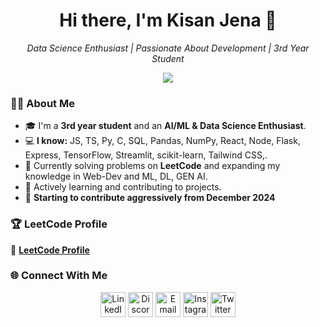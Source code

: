 <!-- Header Section -->
<h1 align="center">Hi there, I'm Kisan Jena 👋</h1>
<p align="center">
  <i>Data Science Enthusiast | Passionate About Development | 3rd Year Student</i>
</p>

<!-- Profile Summary -->
<div align="center">
  <img src="https://readme-typing-svg.herokuapp.com?font=Roboto+Slab&color=%2361DBFB&size=24&center=true&vCenter=true&width=600&lines=I+am+a+passionate+developer!;Solving+problems+one+line+of+code+at+a+time;Building+Machine+Learning+Models;Learning+New+Technologies+Everyday!" />
</div>

<!-- About Me Section -->
### 🙋‍♂️ About Me

- 🎓 I'm a **3rd year student** and an **AI/ML & Data Science Enthusiast**.  
- 💻 **I know:** JS, TS, Py, C, SQL, Pandas, NumPy, React, Node, Flask, Express, TensorFlow, Streamlit, scikit-learn,  Tailwind CSS,.    
- 🚀 Currently solving problems on **LeetCode** and expanding my knowledge in Web-Dev and ML, DL, GEN AI.  
- 🌱 Actively learning and contributing to projects.  
- 🚀 **Starting to contribute aggressively from December 2024**  

<!-- LeetCode Stats -->
### 🏆 LeetCode Profile
🔗 **[LeetCode Profile](https://leetcode.com/u/Kisanjena/)**  


<!-- Social Media Links -->
### 🌐 Connect With Me

<p align="center">
  <a href="https://www.linkedin.com/in/KisanJena" target="_blank"><img src="https://skillicons.dev/icons?i=linkedin" alt="LinkedIn" height="40"></a>
  <a href="https://discord.com/channels/@me" target="_blank"><img src="https://skillicons.dev/icons?i=discord" alt="Discord" height="40"></a>
  <a href="mailto:kisan.k.k.jena.01@gmail.com"><img src="https://skillicons.dev/icons?i=gmail" alt="Email" height="40"></a>
  <a href="https://instagram.com/_kisanjena" target="_blank"><img src="https://skillicons.dev/icons?i=instagram" alt="Instagram" height="40"></a>
  <a href="https://twitter.com/kisan69098" target="_blank"><img src="https://skillicons.dev/icons?i=twitter" alt="Twitter" height="40"></a>
</p>


